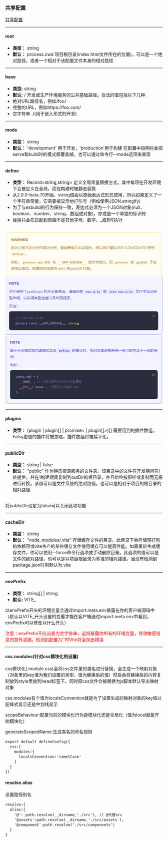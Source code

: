 ### 共享配置
[共享配置](https://cn.vitejs.dev/config/shared-options.html#root)

***

#### root
* **类型：** string
* **默认：** process.cwd
项目根目录(index.html文件所在的位置)。可以是一个绝对路径，或者一个相对于该配置文件本身的相对路径

***

#### base
* **类型:** string
* **默认:** /
开发或生产环境服务的公共基础路径。合法的值包括以下几种:
* 绝对URL路径名，例如/foo/
* 完整的URL，例如https://foo.com/
* 空字符串 ./(用于嵌入形式的开发)

***

#### mode
* **类型：** string
* **默认：** 'development' 用于开发，'production'用于构建
在配置中指明将会把serve和build时的模式都覆盖掉。也可以通过命令行--mode选项来重现

***

#### define
* **类型：** Record<string,string>
定义全局常量替换方式。其中每项在开发环境下会被定义在全局，而在构建时被静态替换
* 从2.0.0-beta.70开始，string值会以原始表达式形式使用，所以如果定义了一个字符串常量，它需要被显示地打引号（例如使用JSON.stringify)
* 为了与esbuild的行为保持一致，表达式必须为一个JSON对象(null、boolean、number、string、数组或对象)，亦或是一个单独的标识符
* 替换只会在匹配到周围不是其他字母、数字、_或$时执行
<br/>
<img src="../assets/vite/definewar.png"/>
<br/>
<img src="../assets/vite/definets.png" />
<br/>
<img src="../assets/vite/define.png" />

***

#### plugins
* **类型：** (plugin | plugin[] | promise< | plugin[]>)[]
需要用到的插件数组。Falsy虚值的插件将被忽略，插件数组将被扁平化。

***

#### publicDir
* **类型：** string | false
* **默认：** "public"
作为静态资源服务的文件夹。该目录中的文件在开发期间在/处提供，并在1构建期间复制到outDir的根目录，并且始终按原样或复制而无需进行转换。该值可以是文件系统的绝对路径，也可以是相对于项目的根目录的相对路径
<br/>
将publicDir设定为false可以关闭此项功能

*** 

#### cacheDir
* **类型：** string
* **默认：** "node_modules/.vite"
存储缓存文件的目录。此目录下会存储预打包的依赖项或vite生产的某些缓存文件使用缓存可以提高性能。如需重新生成缓存文件，你可以使用--force命令行选项或手动删除目录。此选项的值可以是文件的绝对路径，也可以是以项目根目录为基准的相对路径。当没有检测到package.json时则默认为.vite

***

#### envPrefix
* **类型：** string[] | string
* **默认:** VITE_

<p>以envPrefix开头的环境变量会通过import.meta.env暴露在你的客户端源码中（默认以VITE_开头设置的变量才能在客户端通过import.meta.env中看到，envPrefix可以修改以什么开头）</p>
<p><font color="red">注意：envPrefix不应设置为空字符串，这将暴露你所有的环境变量，导致敏感信息的意外泄漏。检测到配置为''时VIte将会抛出错误</font></p>

***

#### css.modules(针对css模块化的设置)
<p>css模块化(.module.css)会将css文件里的类名进行替换，会生成一个映射对象（对象里的key值为我们设置的类型，值为替换后的值）然后会将替换后的内容复制放到style里放到head标签下。同时原css文件会被替换为js脚本默认导出映射对象</p>
<P>css.modules有个值为localsConvention就是为了设置生成的映射对象的key值以驼峰式显示还是中划线显示</P>
<p>scopeBehaviour:配置当前的模块化行为是模块化还是全局化（值为local就是开始模块化）</p>
<p>generateScopedName:生成类名的命名规则</p>

```
export default defineConfig({
  css:{
    modules:{
      localsConvention:'camelCase'
    }
  }
})
```

#### resolve.alias
<P>设置路径别名</P>

```
resolve:{
  alias:{
    '@': path.resolve(__dirname,'./src'), // @代替src
    '@assets':path.resolve(__dirname,'./src/assets'),
    '@component':path.resolve('./src/components')
  }
}
```